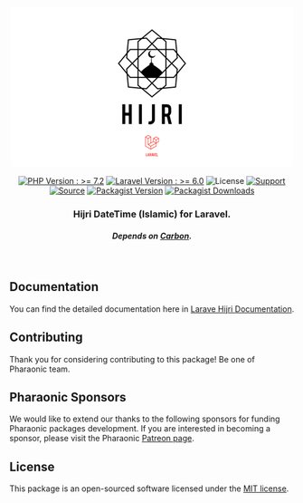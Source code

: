 <p align="center"><a href="https://pharaonic.io" target="_blank"><img src="https://raw.githubusercontent.com/Pharaonic/logos/main/hijri.jpg"></a></p>

<p align="center">
  <a href="https://php.net" target="_blank"><img src="https://img.shields.io/static/v1?label=PHP&message=%3E=7.2&color=blue&style=flat-square" alt="PHP Version : >= 7.2"></a>
  <a href="https://laravel.com" target="_blank"><img src="https://img.shields.io/static/v1?label=Laravel&message=%3E=6.0&color=F05340&style=flat-square" alt="Laravel Version : >= 6.0"></a>
  <img src="https://img.shields.io/static/v1?label=License&message=MIT&color=brightgreen&style=flat-square" alt="License">
  <a href="https://liberapay.com/Pharaonic" target="_blank"><img src="https://img.shields.io/liberapay/receives/Pharaonic?color=gold&label=Support&style=flat-square" alt="Support"></a>
  <br>
  <a href="https://github.com/Pharaonic/laravel-hijri" target="_blank"><img src="https://img.shields.io/static/v1?label=Packagist&message=pharaonic/laravel-hijri&color=blue&logo=packagist&logoColor=white" alt="Source"></a>
  <a href="https://packagist.org/packages/pharaonic/laravel-hijri" target="_blank"><img src="https://poser.pugx.org/pharaonic/laravel-auditable/v" alt="Packagist Version"></a>
  <a href="https://packagist.org/packages/pharaonic/laravel-hijri" target="_blank"><img src="https://poser.pugx.org/pharaonic/laravel-auditable/downloads" alt="Packagist Downloads"></a>
</p>

<h3 align="center">Hijri DateTime (Islamic) for Laravel.</h3>
<h5 align="center">Depends on <a href="https://carbon.nesbot.com/" target="_blank">Carbon</a>.</h5>
<br>

## Documentation

You can find the detailed documentation here in [Larave Hijri Documentation](https://pharaonic.io/package/2-laravel/8-hijri).

## Contributing

Thank you for considering contributing to this package! Be one of Pharaonic team.

## Pharaonic Sponsors

We would like to extend our thanks to the following sponsors for funding Pharaonic packages development. If you are interested in becoming a sponsor, please visit the Pharaonic [Patreon page](https://patreon.com/Pharaonic).

## License

This package is an open-sourced software licensed under the [MIT license](https://opensource.org/licenses/MIT).
